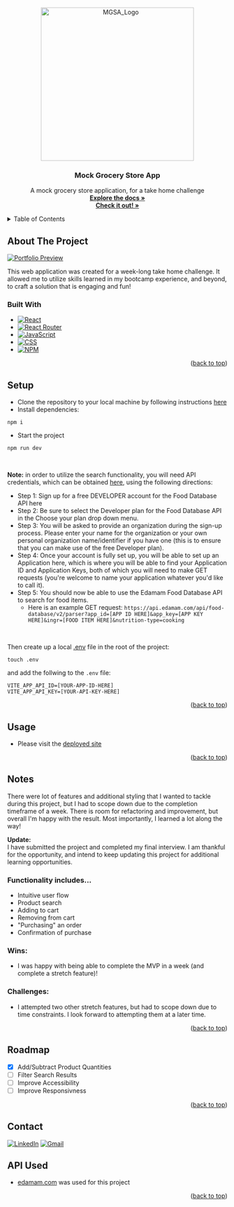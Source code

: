 <a name="readme-top"></a>

<!-- PROJECT LOGO -->
<br />
<div align="center">
  <a href="https://github.com/Ant-Shell/fe-take-home-mgsa">
    <img width="350" alt="MGSA_Logo" src="https://github.com/Ant-Shell/fe-take-home-mgsa/assets/100455148/6a5a3247-69bf-48f7-918f-1e034adede58">
  </a>

<!-- HEADER -->
  <h3 align="center">Mock Grocery Store App</h3>
  <p align="center">
    A mock grocery store application, for a take home challenge
    <br />
    <a href="https://github.com/Ant-Shell/fe-take-home-mgsa"><strong>Explore the docs »</strong></a>
    <br />
    <a href="https://fe-take-home-mgsa.vercel.app/"><strong>Check it out! »</strong></a>
  </p>
</div>

<!-- TABLE OF CONTENTS -->
<details>
  <summary>Table of Contents</summary>
  <ol>
    <li>
      <a href="#about-the-project">About The Project</a>
      <ul>
        <li><a href="#built-with">Built With</a></li>
      </ul>
    </li>
    <li><a href="#setup">Setup</a></li>
    <li><a href="#usage">Usage</a></li>
    <li><a href="#notes">Notes</a></li>
    <li><a href="#roadmap">Roadmap</a></li>
    <li><a href="#contact">Contact</a></li>
  </ol>
</details>

## About The Project

[![Portfolio Preview][Preview-image]](https://github.com/Ant-Shell/fe-take-home-mgsa/assets/100455148/68ae92c6-27c2-4caf-88d4-721373fea811)

This web application was created for a week-long take home challenge. It allowed me to utilize skills learned in my bootcamp experience, and beyond, to craft a solution that is engaging and fun!

### Built With

* [![React][React.js]][React-url]
* [![React Router][React-Router-shield]][React-Router-url]
* [![JavaScript][JavaScript-shield]][Javascript-url]
* [![CSS][CSS-shield]][CSS-url]
* [![NPM][NPM-shield]][NPM-url]

<p align="right">(<a href="#readme-top">back to top</a>)</p>

## Setup
- Clone the repository to your local machine by following instructions [here](https://docs.github.com/en/repositories/creating-and-managing-repositories/cloning-a-repository)
- Install dependencies:
```
npm i
```
- Start the project
```
npm run dev
```
<br>

<strong>Note:</strong> in order to utilize the search functionality, you will need API credentials, which can be obtained [here](https://developer.edamam.com/food-database-api), using the following directions:
<br>
<ul>
  <li> Step 1: Sign up for a free DEVELOPER account for the Food Database API here
  <li> Step 2: Be sure to select the Developer plan for the Food Database API in the Choose your plan drop down menu.
  <li> Step 3: You will be asked to provide an organization during the sign-up process. Please enter your name for the organization or your own personal organization name/identifier if you have one (this is to ensure that you can   make use of the free Developer plan).
  <li> Step 4: Once your account is fully set up, you will be able to set up an Application here, which is where you will be able to find your Application ID and Application Keys, both of which you will need to make GET requests (you're welcome to name your application whatever you'd like to call it).
  <li> Step 5: You should now be able to use the Edamam Food Database API to search for food items.
    <ul>
    <li> Here is an example GET request: <code>https://api.edamam.com/api/food-database/v2/parser?app_id=[APP ID HERE]&app_key=[APP KEY HERE]&ingr=[FOOD ITEM HERE]&nutrition-type=cooking</code>
  </ul>
</ul>
<br>

Then create up a local [.env](https://vitejs.dev/guide/env-and-mode) file in the root of the project:

```
touch .env
```
and add the follwing to the `.env` file:
```
VITE_APP_API_ID=[YOUR-APP-ID-HERE]
VITE_APP_API_KEY=[YOUR-API-KEY-HERE]
```

<p align="right">(<a href="#readme-top">back to top</a>)</p>

## Usage
- Please visit the [deployed site](https://fe-take-home-mgsa.vercel.app/)

<p align="right">(<a href="#readme-top">back to top</a>)</p>

## Notes

There were lot of features and additional styling that I wanted to tackle during this project, but I had to scope down due to the completion timeframe of a week. There is room for refactoring and improvement, but overall I'm happy with the result. Most importantly, I learned a lot along the way!

**Update:**<br/>
I have submitted the project and completed my final interview. I am thankful for the opportunity, and intend to keep updating this project for additional learning opportunities. 

### Functionality includes...
- Intuitive user flow
- Product search
- Adding to cart
- Removing from cart
- "Purchasing" an order
- Confirmation of purchase

### Wins:

* I was happy with being able to complete the MVP in a week (and complete a stretch feature)!

### Challenges:

* I attempted two other stretch features, but had to scope down due to time constraints. I look forward to attempting them at a later time.

<p align="right">(<a href="#readme-top">back to top</a>)</p>

## Roadmap

- [x] Add/Subtract Product Quantities
- [ ] Filter Search Results
- [ ] Improve Accessibility
- [ ] Improve Responsivness

<p align="right">(<a href="#readme-top">back to top</a>)</p>

## Contact

[![LinkedIn][Linkedin]][Linkedin-url] [![Gmail][Gmail]][Gmail-url]

## API Used

* [edamam.com](https://developer.edamam.com/) was used for this project

<p align="right">(<a href="#readme-top">back to top</a>)</p>

<!-- MARKDOWN LINKS & IMAGES -->
[Preview-image]: https://github.com/Ant-Shell/fe-take-home-mgsa/assets/100455148/68ae92c6-27c2-4caf-88d4-721373fea811

[React.js]: https://img.shields.io/badge/react-%2320232a.svg?style=for-the-badge&logo=react&logoColor=%2361DAFB
[React-url]: https://react.dev/

[React-Router-shield]: https://img.shields.io/badge/React_Router-CA4245?style=for-the-badge&logo=react-router&logoColor=white
[React-Router-url]: https://reactrouter.com/en/main

[JavaScript-shield]: https://img.shields.io/badge/JavaScript-F7DF1E?style=for-the-badge&logo=javascript&logoColor=black
[Javascript-url]: https://www.javascript.com/

[CSS-shield]: https://img.shields.io/badge/CSS3-1572B6?style=for-the-badge&logo=css3&logoColor=white
[CSS-url]: https://www.w3schools.com/css/

[NPM-shield]: https://img.shields.io/badge/npm-CB3837?style=for-the-badge&logo=npm&logoColor=white
[NPM-url]: https://www.npmjs.com/

[Linkedin]: https://img.shields.io/badge/-LinkedIn-black.svg?style=for-the-badge&logo=linkedin&colorB=555
[Linkedin-url]: https://www.linkedin.com/in/anthonyshellman/

[Gmail]: https://img.shields.io/badge/gmail-%2320232a.svg?style=for-the-badge&logo=gmail&logoColor=%DA5040
[Gmail-url]: mailto:atshellman@gmail.com
